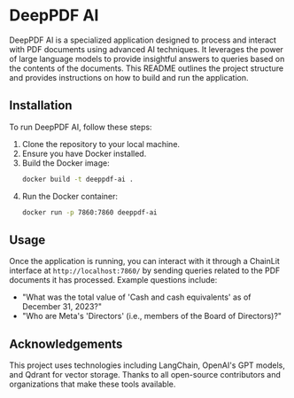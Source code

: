 # DeepPDF AI

DeepPDF AI is a specialized application designed to process and interact with PDF documents using advanced AI techniques. It leverages the power of large language models to provide insightful answers to queries based on the contents of the documents. This README outlines the project structure and provides instructions on how to build and run the application.

## Installation

To run DeepPDF AI, follow these steps:

1. Clone the repository to your local machine.
2. Ensure you have Docker installed.
3. Build the Docker image:
   ```bash
   docker build -t deeppdf-ai .
   ```
4. Run the Docker container:
   ```bash
   docker run -p 7860:7860 deeppdf-ai
   ```

## Usage

Once the application is running, you can interact with it through a ChainLit interface at `http://localhost:7860/` by sending queries related to the PDF documents it has processed. Example questions include:

- "What was the total value of 'Cash and cash equivalents' as of December 31, 2023?"
- "Who are Meta's 'Directors' (i.e., members of the Board of Directors)?"

## Acknowledgements

This project uses technologies including LangChain, OpenAI's GPT models, and Qdrant for vector storage. Thanks to all open-source contributors and organizations that make these tools available.
